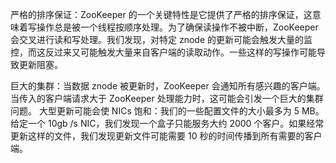 严格的排序保证：ZooKeeper 的一个关键特性是它提供了严格的排序保证，这意味着写操作总是被一个线程按顺序处理。为了确保读操作不被中断，ZooKeeper 会交叉进行读和写处理。我们发现，对特定 znode 的更新可能会触发大量的监控，而这反过来又可能触发大量来自客户端的读取动作。一些这样的写操作可能导致更新阻塞。

巨大的集群：当数据 znode 被更新时，ZooKeeper 会通知所有感兴趣的客户端。当传入的客户端请求大于 ZooKeeper 处理能力时，这可能会引发一个巨大的集群问题。
大型更新可能会使 NICs 饱和：我们的一些配置文件的大小最多为 5 MB。给定一个 10gb /s NIC，我们发现一个盒子只能服务大约 2000 个客户。如果经常更新这样的文件，我们发现更新文件可能需要 10 秒的时间传播到所有需要的客户端。

